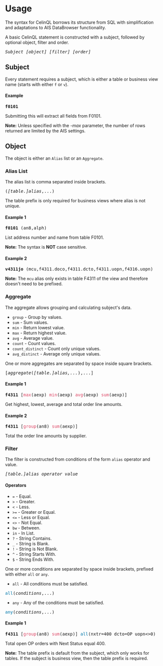# Usage

The syntax for CelinQL borrows its structure from SQL with simplification and adaptations to AIS DataBrowser functionality.

A basic CelinQL statement is constructed with a subject, followed by optional object, filter and order.
<pre><i>Subject [object] [filter] [order]</i></pre> 

## Subject

Every statement requires a subject, which is either a table or business view name (starts with either `f` or `v`).

#### Example
<pre><b>f0101</b></pre>
Submitting this will extract all fields from F0101.

**Note:** Unless specified with the <i>-max</i> parameter, the number of rows returned are limited by the AIS settings.

## Object

The object is either an `Alias` list or an `Aggregate`.

### Alias List

The alias list is comma separated inside brackets.
<pre>(<i>[table.]alias</i>,...)</pre>
The table prefix is only required for business views where alias is not unique.

#### Example 1
<pre><b>f0101</b> (an8,alph)</pre>
List address number and name from table F0101.

**Note:** The syntax is **NOT** case sensitive.

#### Example 2
<pre><b>v4311jo</b> (mcu,f4311.doco,f4311.dcto,f4311.uopn,f4316.uopn)</pre>

**Note:** The `mcu` alias only exists in table F4311 of the view and therefore doesn't need to be prefixed.

### Aggregate

The aggregate allows grouping and calculating subject's data.

- `group` - Group by values.
- `sum` - Sum values.
- `min` - Return lowest value.
- `max` - Return highest value.
- `avg` - Average value.
- `count` - Count values.
- `count_distinct` - Count only unique values.
- `avg_distinct` - Average only unique values.

One or more aggregates are separated by space inside square brackets.
<pre>[<i>aggregate</i>(<i>[table.]alias,...</i>),...]</pre>

#### Example 1
<pre><b>f4311</b> [<span style="color: #dd4a68;">max</span>(aexp) <span style="color: #dd4a68;">min</span>(aexp) <span style="color: #dd4a68;">avg</span>(aexp) <span style="color: #dd4a68;">sum</span>(aexp)]</pre>
Get highest, lowest, average and total order line amounts.

#### Example 2
<pre><b>f4311</b> [<span style="color: #dd4a68;">group</span>(an8) <span style="color: #dd4a68;">sum</span>(aexp)]</pre>
Total the order line amounts by supplier.

### Filter

The filter is constructed from conditions of the form `alias` operator and value.
<pre><i>[table.]alias operator value</i></pre>

#### Operators

- `=` - Equal.
- `>` - Greater.
- `<` - Less.
- `>=` - Greater or Equal.
- `<=` - Less or Equal.
- `<>` - Not Equal.
- `bw` - Between.
- `in` - In List.
- `?` - String Contains.
- `_` - String is Blank.
- `!` - String is Not Blank.
- `^` - String Starts With.
- `$` - String Ends With.

One or more conditions are separated by space inside brackets, prefixed with either `all` or `any`.

- `all` - All conditions must be satisfied.
<pre><span style="color: #07a">all</span>(<i>conditions</i>,...)</pre>
- `any` - Any of the conditions must be satisfied.
<pre><span style="color: #07a">any</span>(<i>conditions</i>,...)</pre>

#### Example 1
<pre><b>f4311</b> [<span style="color: #dd4a68;">group</span>(an8) <span style="color: #dd4a68;">sum</span>(aexp)]<span style="color: #07a"> all</span>(nxtr=400 dcto=OP uopn<>0)</pre>
Total open OP orders with Next Status equal 400.

**Note:** The table prefix is default from the subject, which only works for tables.  If the subject is business view, then the table prefix is required.
